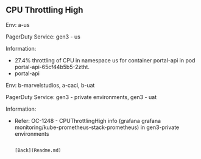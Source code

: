 ## CPU Throttling High

Env: a-us

PagerDuty Service: gen3 - us

Information:
- 27.4% throttling of CPU in namespace us for container portal-api in pod portal-api-65cf44b5b5-2ztht.
- portal-api

Env: b-marvelstudios, a-caci, b-uat

PagerDuty Service: gen3 - private environments, gen3 - uat

Information:
- Refer: OC-1248 - CPUThrottlingHigh info (grafana grafana monitoring/kube-prometheus-stack-prometheus) in gen3-private environments

                                                                                                [Back](Readme.md)
